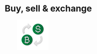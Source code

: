 # Buy, sell & exchange

<figure><img src="../../.gitbook/assets/buy_sell_exchange-1.png" alt=""><figcaption></figcaption></figure>
